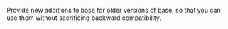 Provide new additions to base for older versions of base, so that you can use
them without sacrificing backward compatibility.
